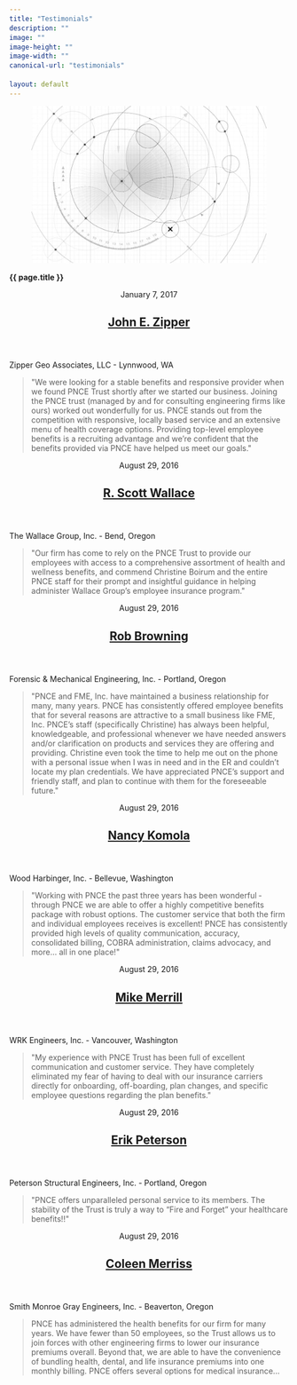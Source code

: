 ```yaml
---
title: "Testimonials"
description: ""
image: ""
image-height: ""
image-width: ""
canonical-url: "testimonials"

layout: default
---
```

<div class="banner" style="min-height: 175px;">
    <div class="color-overlay"></div>
    <figure id="thumbnail">
      <img src="/assets/images/engineering_white.jpg" data-image-dimensions="2500x1667"
        data-image-focal-point="0.22,0.57" alt="engineering_white.jpg" />
    </figure>
    <div class="description">
      <p><strong>{{ page.title }}</strong></p>
    </div>
  </div>
  <div class="container main-body">
    <div class="row">
      <div class="col-12">
        <article class="testimony">
          <header>
            <div class="dateline">
              <time class="published" datetime="2017-01-07">January 7, 2017</time>
              <time class="updated" datetime="2017-01-07"></time>
            </div>
            <h1>
              <a href="/testimonials/2017/1/7/john-e-zipper" rel="bookmark">John E. Zipper</a>
            </h1>
          </header>
          <div class="content">
            <p>Zipper Geo Associates, LLC - Lynnwood, WA</p>
            <blockquote>"We were looking for a stable benefits and responsive provider when we found PNCE Trust
              shortly after we started our business. Joining the PNCE trust (managed by and for consulting
              engineering firms like ours) worked out wonderfully for us. PNCE stands out from the
              competition with responsive, locally based service and an extensive menu of health coverage
              options. Providing top-level employee benefits is a recruiting advantage and we’re confident
              that the benefits provided via PNCE have helped us meet our goals."</blockquote>
          </div>
        </article>
        <article class="testimony">
          <header>
            <div class="dateline">
              <time class="published" datetime="2016-08-29">August
                29, 2016</time>
              <time class="updated" datetime="2017-03-12"></time>
            </div>
            <h1>
              <a href="/testimonials/2016/8/29/r-scott-wallace" rel="bookmark">R. Scott Wallace</a>
            </h1>
          </header>
          <div class="content">
            <p>The Wallace Group, Inc. - Bend, Oregon</p>
            <blockquote>"Our firm has come to rely on the PNCE Trust to provide our employees with access to a
              comprehensive assortment of health and wellness benefits, and commend Christine Boirum and the
              entire PNCE staff for their prompt and insightful guidance in helping administer Wallace
              Group’s employee insurance program."</blockquote>
          </div>
        </article>
        <article class="testimony">
          <header>
            <div class="dateline">
              <time class="published" datetime="2016-08-29">August
                29, 2016</time>
              <time class="updated" datetime="2016-09-11"></time>
            </div>
            <h1>
              <a href="/testimonials/2016/8/29/rob-browning" rel="bookmark">Rob Browning</a>
            </h1>
          </header>
          <div class="content">
            <p>Forensic &amp; Mechanical Engineering, Inc. - Portland, Oregon</p>
            <blockquote>"PNCE and FME, Inc. have maintained a business relationship for many, many years. PNCE has
              consistently offered employee benefits that for several reasons are attractive to a small
              business like FME, Inc. PNCE’s staff (specifically Christine) has always been helpful,
              knowledgeable, and professional whenever we have needed answers and/or clarification on
              products and services they are offering and providing. Christine even took the time to
              help me out on the phone with a personal issue when I was in need and in the ER and couldn’t
              locate my plan credentials. We have appreciated PNCE’s support and friendly staff, and
              plan to continue with them for the foreseeable future."</blockquote>
          </div>
        </article>
        <article class="testimony">
          <header>
            <div class="dateline">
              <time class="published" datetime="2016-08-29">August
                29, 2016</time>
              <time class="updated" datetime="2016-09-11"></time>
            </div>
            <h1>
              <a href="/testimonials/2016/8/29/nancy-komola" rel="bookmark">Nancy Komola</a>
            </h1>
          </header>
          <div class="content">
            <p>Wood Harbinger, Inc. - Bellevue, Washington</p>
            <blockquote>"Working with PNCE the past three years has been wonderful ‐ through PNCE we are able to
              offer a highly competitive benefits package with robust options. The customer service
              that both the firm and individual employees receives is excellent! PNCE has consistently
              provided high levels of quality communication, accuracy, consolidated
              billing, COBRA administration, claims advocacy, and more… all in one
              place!"</blockquote>
          </div>
        </article>
        <article class="testimony">
          <header>
            <div class="dateline">
              <time class="published" datetime="2016-08-29">August
                29, 2016</time>
              <time class="updated" datetime="2016-09-11"></time>
            </div>
            <h1>
              <a href="/testimonials/2016/8/29/mike-merrill" rel="bookmark">Mike Merrill</a>
            </h1>
          </header>
          <div class="content">
            <p>WRK Engineers, Inc. - Vancouver, Washington</p>
            <blockquote>"My experience with PNCE Trust has been full of excellent communication and customer
              service. They have completely eliminated my fear of having to deal with our insurance
              carriers directly for onboarding, off-boarding, plan changes, and specific
              employee questions regarding the plan benefits."</blockquote>
          </div>
        </article>
        <article class="testimony">
          <header>
            <div class="dateline">
              <time class="published" datetime="2016-08-29">August
                29, 2016</time>
              <time class="updated" datetime="2016-09-11"></time>
            </div>
            <h1>
              <a href="/testimonials/2016/8/29/erik-peterson" rel="bookmark">Erik Peterson</a>
            </h1>
          </header>
          <div class="content">
            <p>Peterson Structural Engineers, Inc. - Portland, Oregon</p>
            <blockquote>"PNCE offers unparalleled personal service to its members. The stability of the Trust is
              truly a way to “Fire and Forget” your healthcare benefits!!"</blockquote>
          </div>
        </article>
        <article class="testimony">
          <header>
            <div>
              <div class="dateline">
                <time class="published" datetime="2016-08-29">August 29, 2016</time>
                <time class="updated" datetime="2016-09-11"></time>
              </div>
            </div>
            <h1>
              <a href="/testimonials/2016/8/29/coleen-merriss" rel="bookmark">Coleen Merriss</a>
            </h1>
          </header>
          <div class="content">
            <p>Smith Monroe Gray Engineers, Inc. - Beaverton, Oregon</p>
            <blockquote>PNCE has administered the health benefits for our firm for many years. We have fewer than 50
              employees, so the Trust allows us to join forces with other engineering firms to lower our insurance
              premiums overall. Beyond that, we are able to have the convenience of bundling health, dental, and
              life insurance premiums into one monthly billing. PNCE offers several options for medical
              insurance...</blockquote>
          </div>
      </article>
    </div>
  </div>
  </div>